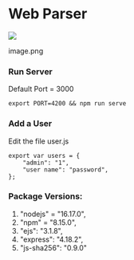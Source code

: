 # Web Parser

![](https://komarev.com/ghpvc/?username=your-geb3)

image.png

### Run Server
Default Port = 3000
```
export PORT=4200 && npm run serve
```

### Add a User
Edit the file user.js
```
export var users = {
    "admin": "1",
    "user name": "password",
};
```

### Package Versions:
1.  "nodejs" = "16.17.0",
2.  "npm" = "8.15.0",
3.  "ejs": "3.1.8",
4.  "express": "4.18.2",
5.  "js-sha256": "0.9.0"